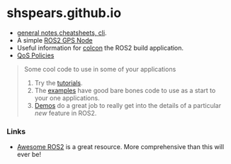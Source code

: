 # shspears.github.io

- [general notes,cheatsheets, cli](/posts/ROS2/2020-05-05-ros2-notes.markdown).
- A simple [ROS2 GPS Node](/posts/ROS2/2020-05-05-basic-ros2-gps-node-still-a-work-in-progress.markdown)
- Useful information for [colcon](/posts/ROS2/2020-05-05-colcon-notes.markdown) the ROS2 build application.
- [QoS Policies](/posts/ROS2/2020-05-05-ros2-qos-policy-information.markdown)

> Some cool code to use in some of your applications
> 1. Try the [tutorials](https://index.ros.org/doc/ros2/Tutorials/).
> 2. The [examples](https://github.com/ros2/examples/tree/master/rclcpp) have good bare bones code to use as a start to your one applications.
> 3. [Demos](https://github.com/ros2/demos) do a great job to really get into the details of a particular *new* feature in ROS2.

### Links
- [Awesome ROS2](https://github.com/fkromer/awesome-ros2) is a great resource. More comprehensive than this will ever be!
